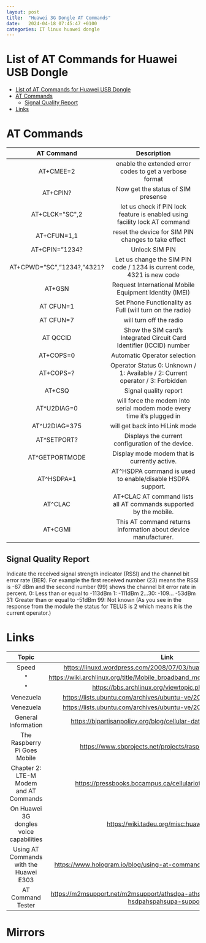 ```yaml
---
layout: post
title:  "Huawei 3G Dongle AT Commands"
date:   2024-04-18 07:45:47 +0100
categories: IT linux huawei dongle  
---
```


# List of AT Commands for Huawei USB Dongle

- [List of AT Commands for Huawei USB Dongle](#list-of-at-commands-for-huawei-usb-dongle)
- [AT Commands](#at-commands)
  - [Signal Quality Report](#signal-quality-report)
- [Links](#links)


# AT Commands
|         AT Command         |                                  Description                                   |
| :------------------------: | :----------------------------------------------------------------------------: |
|         AT+CMEE=2          |            enable the extended error codes to get a verbose format             |
|          AT+CPIN?          |                       Now get the status of SIM presense                       |
|       AT+CLCK="SC",2       |   let us check if PIN lock feature is enabled using facility lock AT command   |
|        AT+CFUN=1,1         |              reset the device for SIM PIN changes to take effect               |
|       AT+CPIN=”1234?       |                                 Unlock SIM PIN                                 |
| AT+CPWD=”SC”,”1234?,”4321? |    Let us change the SIM PIN code / 1234 is current code, 4321 is new code     |
|           AT+GSN           |             Request International Mobile Equipment Identity (IMEI)             |
|         AT CFUN=1          |            Set Phone Functionality as Full (will turn on the radio)            |
|         AT CFUN=7          |                            will turn off the radio                             |
|          AT QCCID          |     Show the SIM card’s Integrated Circuit Card Identifier (ICCID) number      |
|         AT+COPS=0          |                          Automatic Operator selection                          |
|         AT+COPS=?          | Operator Status 0: Unknown / 1: Available / 2: Current operator / 3: Forbidden |
|           AT+CSQ           |                             Signal quality report                              |
|        AT^U2DIAG=0         |     will force the modem into serial modem mode every time it’s plugged in     |
|       AT^U2DIAG=375        |                        will  get back into HiLink mode                         |
|        AT^SETPORT?         |               Displays the current configuration of the device.                |
|       AT^GETPORTMODE       |                  Display mode modem that is currently active.                  |
|         AT^HSDPA=1         |           AT^HSDPA command is used to enable/disable HSDPA support.            |
|          AT^CLAC           |       AT+CLAC AT command lists all AT commands supported by the mobile.        |
|          AT+CGMI           |         This AT command returns information about device manufacturer.         |

 ## Signal Quality Report 
Indicate the received signal strength indicator (RSSI) and the channel bit error rate (BER). For example the first received number (23) means the RSSI is -67 dBm and the second number (99) shows the channel bit error rate in percent. 0: Less than or equal to -113dBm  1: -111dBm 2…30: -109… -53dBm 31: Greater than or equal to -51dBm 99: Not known (As you see in the response from the module the status for TELUS is 2 which means it is the current operator.)

# Links
|                  Topic                  |                                     Link                                     |
| :-------------------------------------: | :--------------------------------------------------------------------------: |
|                  Speed                  |        https://linuxd.wordpress.com/2008/07/03/huawei-hspda-3g-modem/        |
|                    "                    | https://wiki.archlinux.org/title/Mobile_broadband_modem#Low_connection_speed |
|                    "                    |              https://bbs.archlinux.org/viewtopic.php?id=111513               |
|                Venezuela                |      https://lists.ubuntu.com/archives/ubuntu-ve/2009-March/003814.html      |
|                Venezuela                |      https://lists.ubuntu.com/archives/ubuntu-ve/2009-March/003814.html      |
|           General Information           |     https://bipartisanpolicy.org/blog/cellular-data-and-digital-divide/      |
|   The Raspberry Pi Goes Mobile  |          https://www.sbprojects.net/projects/raspberrypi/mobile.php          |
| Chapter 2: LTE-M Modem and AT Commands |        https://pressbooks.bccampus.ca/cellulariot/chapter/chapter-2/         |
| On Huawei 3G dongles voice capabilities |                  https://wiki.tadeu.org/misc:huaweii-voice                   |
| Using AT Commands with the Huawei E303  |     https://www.hologram.io/blog/using-at-commands-with-the-huawei-e303/     |
| AT Command Tester | https://m2msupport.net/m2msupport/athsdpa-athspa-athsupa-enabledisable-hsdpahspahsupa-support/ |


# Mirrors